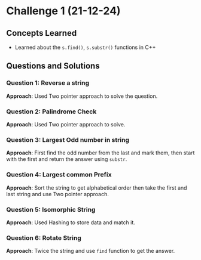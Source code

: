 # Challenge 1 (21-12-24)

## Concepts Learned

- Learned about the `s.find()`, `s.substr()` functions in C++

## Questions and Solutions

### Question 1: Reverse a string

**Approach**: Used Two pointer approach to solve the question.


### Question 2: Palindrome Check

**Approach**: Used Two pointer approach to solve.

### Question 3: Largest Odd number in string

**Approach**: First find the odd number from the last and mark them, then start with the first and return the answer using `substr`.

### Question 4: Largest common Prefix

**Approach**: Sort the string to get alphabetical order then take the first and last string and use Two pointer approach.

### Question 5: Isomorphic String

**Approach**: Used Hashing to store data and match it.

### Question 6: Rotate String

**Approach**: Twice the string and use `find` function to get the answer.